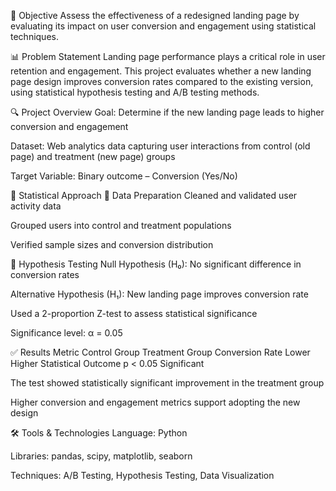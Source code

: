 🎯 Objective
Assess the effectiveness of a redesigned landing page by evaluating its impact on user conversion and engagement using statistical techniques.

📊 Problem Statement
Landing page performance plays a critical role in user retention and engagement. This project evaluates whether a new landing page design improves conversion rates compared to the existing version, using statistical hypothesis testing and A/B testing methods.

🔍 Project Overview
Goal: Determine if the new landing page leads to higher conversion and engagement

Dataset: Web analytics data capturing user interactions from control (old page) and treatment (new page) groups

Target Variable: Binary outcome – Conversion (Yes/No)

🧠 Statistical Approach
🔧 Data Preparation
Cleaned and validated user activity data

Grouped users into control and treatment populations

Verified sample sizes and conversion distribution

🧪 Hypothesis Testing
Null Hypothesis (H₀): No significant difference in conversion rates

Alternative Hypothesis (H₁): New landing page improves conversion rate

Used a 2-proportion Z-test to assess statistical significance

Significance level: α = 0.05

✅ Results
Metric	Control Group	Treatment Group
Conversion Rate	Lower	Higher
Statistical Outcome	p < 0.05	Significant

The test showed statistically significant improvement in the treatment group

Higher conversion and engagement metrics support adopting the new design

🛠️ Tools & Technologies
Language: Python

Libraries: pandas, scipy, matplotlib, seaborn

Techniques: A/B Testing, Hypothesis Testing, Data Visualization
